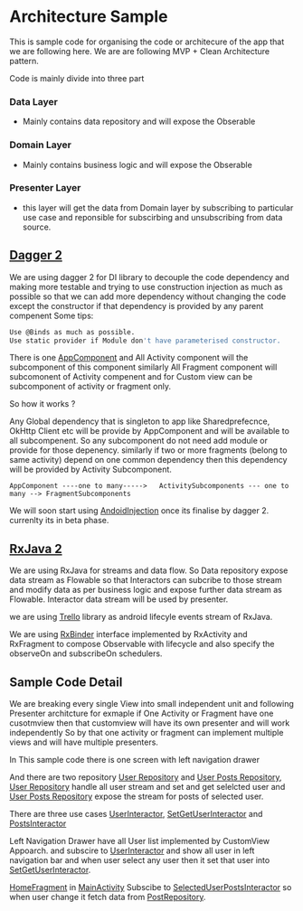 # Architecture Sample

  This is sample code for organising the code or architecure of the app that we are following here. 
  We are are following MVP + Clean Architecture pattern. 

Code is mainly divide into three part 
### Data Layer
   - Mainly contains data repository and will expose the Obserable 

### Domain Layer
   - Mainly contains business logic and will expose the  Obserable

### Presenter Layer 
   - this layer will get the data from Domain layer 
     by subscribing to particular use case and reponsible for subscirbing and unsubscribing from data source.

## [Dagger 2](https://google.github.io/dagger/)
We are using dagger 2 for DI library to decouple the code dependency and making more testable and trying to use construction injection 
as much as possible so that we can add more dependency without changing the code except the constructor if that dependency is provided by any parent compenent
Some tips:
```sh
Use @Binds as much as possible.
Use static provider if Module don't have parameterised constructor.
```

There is one [AppComponent](https://github.com/rohitmtr/archsample/blob/master/app/src/main/java/com/sample/arch/di/AppComponent.java) 
and All Activity component will the subcomponent of this component similarly All Fragment component will subcomonent of Activity compenent 
and for Custom view can be subcomponent of activity or fragment only.

So how it works ?

Any Global dependency that is singleton to app like Sharedprefecnce, OkHttp Client etc will be provide by AppComponent 
and will be available to all subcompenent. So any subcomponent do not need add module or provide for those depenency.
similarly if two or more fragments (belong to same activity) depend on one common dependency then this dependency will be provided by Activity Subcomponent.

```AppComponent ----one to many----->   ActivitySubcomponents --- one to many --> FragmentSubcomponents```

We will soon start using [AndoidInjection](https://google.github.io/dagger/android.html) once its finalise by dagger 2. currenlty its in beta phase.


## [RxJava 2](https://github.com/ReactiveX/RxJava/wiki)
We are using RxJava for streams and data flow. So Data repository expose data stream as Flowable 
so that Interactors can subcribe to those stream and modify data as per business logic and expose further data stream as Flowable.
Interactor data stream will be used by presenter.

we are using [Trello](https://github.com/trello/RxLifecycle) library as android lifecyle events stream of RxJava.

We are using [RxBinder](https://github.com/rohitmtr/archsample/blob/master/app/src/main/java/com/sample/arch/rx/RxBinder.java) interface implemented by RxActivity and RxFragment to compose Observable with lifecycle 
and also specify the observeOn and subscribeOn schedulers.


## Sample Code Detail

We are breaking every single View into small independent unit and following Presenter architcture for exmaple if One Activity or Fragment have one cusotmview then that customview will have its own presenter and will work independently
So by that one activity or fragment can implement multiple views and will have multiple presenters.

In This sample code there is one screen with left navigation drawer 

And there are two repository [User Repository](https://github.com/rohitmtr/archsample/blob/master/app/src/main/java/com/sample/arch/repository/UserRepository.java) and [User Posts Repository](https://github.com/rohitmtr/archsample/blob/master/app/src/main/java/com/sample/arch/repository/PostRepository.java), 
[User Repository](https://github.com/rohitmtr/archsample/blob/master/app/src/main/java/com/sample/arch/repository/UserRepository.java) handle all user stream and set and get selelcted user
and [User Posts Repository](https://github.com/rohitmtr/archsample/blob/master/app/src/main/java/com/sample/arch/repository/PostRepository.java) expose the stream for posts of selected user.

There are three use cases [UserInteractor](https://github.com/rohitmtr/archsample/blob/master/app/src/main/java/com/sample/arch/domain/user/UserInteractor.java), [SetGetUserInteractor](https://github.com/rohitmtr/archsample/blob/master/app/src/main/java/com/sample/arch/domain/user/SetGetUserInteractor.java) and [PostsInteractor](https://github.com/rohitmtr/archsample/blob/master/app/src/main/java/com/sample/arch/domain/post/PostsInteractor.java) 

Left Navigation Drawer have all User list implemented by CustomView Appoarch. and subscire to [UserInteractor](https://github.com/rohitmtr/archsample/blob/master/app/src/main/java/com/sample/arch/domain/user/UserInteractor.java) and show all user in left navigation bar
and when user select any user then it set that user into [SetGetUserInteractor](https://github.com/rohitmtr/archsample/blob/master/app/src/main/java/com/sample/arch/domain/user/SetGetUserInteractor.java).

[HomeFragment](https://github.com/rohitmtr/archsample/blob/master/app/src/main/java/com/sample/arch/home/HomeFragment.java) in [MainActivity](https://github.com/rohitmtr/archsample/blob/master/app/src/main/java/com/sample/arch/home/MainActivity.java)
Subscibe to [SelectedUserPostsInteractor](https://github.com/rohitmtr/archsample/blob/master/app/src/main/java/com/sample/arch/domain/post/SelectedUserPostsInteractor.java) so when user change it fetch data from [PostRepository](https://github.com/rohitmtr/archsample/blob/master/app/src/main/java/com/sample/arch/repository/PostRepository.java).























  
  
